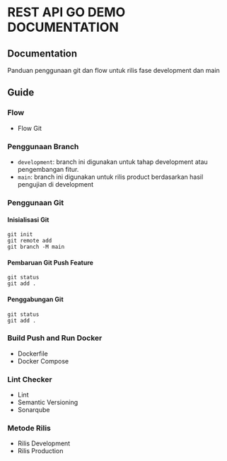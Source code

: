 # REST API GO DEMO DOCUMENTATION

## Documentation

Panduan penggunaan git dan flow untuk rilis fase development dan main

## Guide

### Flow

- Flow Git

### Penggunaan Branch

- `development`: branch ini digunakan untuk tahap development atau pengembangan fitur.
- `main`: branch ini digunakan untuk rilis product berdasarkan hasil pengujian di development

### Penggunaan Git

#### Inisialisasi Git

```
git init
git remote add
git branch -M main

```

#### Pembaruan Git Push Feature

```
git status
git add .

```

#### Penggabungan Git 

```
git status
git add .

```

### Build Push and Run Docker
- Dockerfile
- Docker Compose

### Lint Checker
- Lint
- Semantic Versioning
- Sonarqube

### Metode Rilis
- Rilis Development
- Rilis Production

